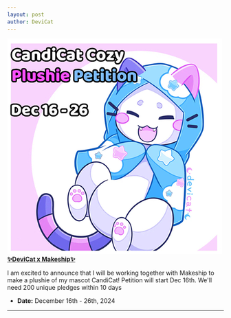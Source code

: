 ```yaml
---
layout: post
author: DeviCat
---
```


![](/img/devicatxmakeship.jpg)
**[✨DeviCat x Makeship✨](https://www.makeship.com/petitions/candicat-cozy)**

I am excited to announce that I will be working together with 
Makeship
 to make a plushie of my mascot CandiCat!  Petition will start Dec 16th. 
We'll need 200 unique pledges within 10 days


<!--card-->
- **Date:** December 16th &#45;  26th, 2024

---